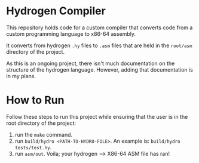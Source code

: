 # Hydrogen Compiler
This repository holds code for a custom compiler that converts code from a 
custom programming language to x86-64 assembly. 

It converts from hydrogen `.hy` files to `.asm` files that are held in the
`root/asm` directory of the project.

As this is an ongoing project, there isn't much documentation on the structure of the 
hydrogen language. However, adding that documentation is in my plans. 

# How to Run
Follow these steps to run this project while ensuring that the user is in the root directory of the project:
1. run the `make` command.
2. run `build/hydro <PATH-TO-HYDRO-FILE>`. An example is: `build/hydro tests/test.hy`.
3. run `asm/out`. Voila; your hydrogen --> X86-64 ASM file has ran!

